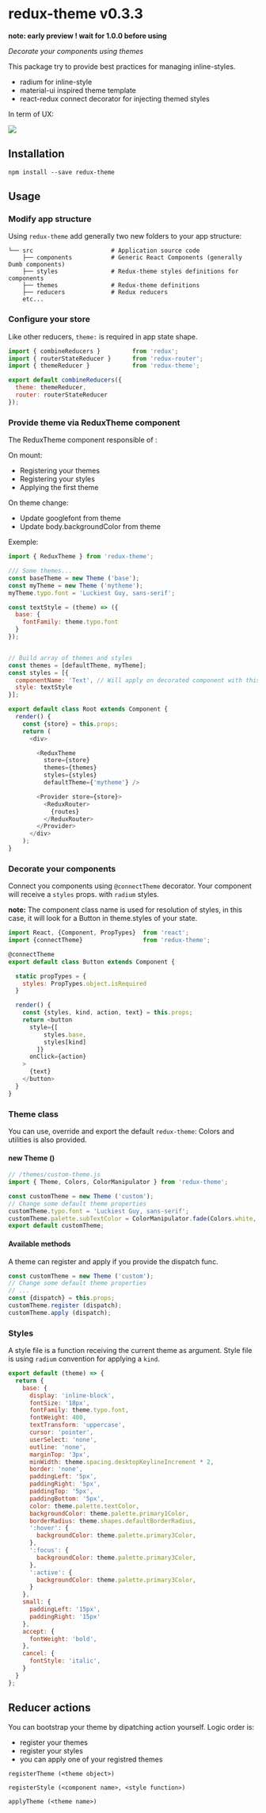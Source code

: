 # redux-theme v0.3.3

**note: early preview ! wait for 1.0.0 before using**

_Decorate your components using themes_

This package try to provide best practices for managing inline-styles.

- radium for inline-style
- material-ui inspired theme template
- react-redux connect decorator for injecting themed styles

In term of UX:

![](https://raw.githubusercontent.com/SamLebarbare/redux-theme/master/img/ux.gif)

## Installation

```
npm install --save redux-theme
```

## Usage

### Modify app structure

Using `redux-theme` add generally two new folders to your app structure:

```
└── src                      # Application source code
    ├── components           # Generic React Components (generally Dumb components)
    ├── styles               # Redux-theme styles definitions for components
    ├── themes               # Redux-theme definitions
    ├── reducers             # Redux reducers
    etc...
```

### Configure your store

Like other reducers, `theme:` is required in app state shape.

```js
import { combineReducers }         from 'redux';
import { routerStateReducer }      from 'redux-router';
import { themeReducer }            from 'redux-theme';

export default combineReducers({
  theme: themeReducer,
  router: routerStateReducer
});
```
### Provide theme via ReduxTheme component

The ReduxTheme component responsible of :

On mount:

- Registering your themes
- Registering your styles
- Applying the first theme

On theme change:

- Update googlefont from theme
- Update body.backgroundColor from theme

Exemple:

```js
import { ReduxTheme } from 'redux-theme';

/// Some themes...
const baseTheme = new Theme ('base');
const myTheme = new Theme ('mytheme');
myTheme.typo.font = 'Luckiest Guy, sans-serif';

const textStyle = (theme) => ({
  base: {
    fontFamily: theme.typo.font
  }
});


// Build array of themes and styles
const themes = [defaultTheme, myTheme];
const styles = [{
  componentName: 'Text', // Will apply on decorated component with this name
  style: textStyle
}];

export default class Root extends Component {
  render() {
    const {store} = this.props;
    return (
      <div>

        <ReduxTheme
          store={store}
          themes={themes}
          styles={styles}
          defaultTheme={'mytheme'} />

        <Provider store={store}>
          <ReduxRouter>
            {routes}
          </ReduxRouter>
        </Provider>
      </div>
    );
}
```
### Decorate your components

Connect you components using `@connectTheme` decorator.
Your component will receive a `styles` props. with `radium` styles.

**note:** The component class name is used for resolution of styles,
in this case, it will look for a Button in theme.styles of your state.

```js
import React, {Component, PropTypes}  from 'react';
import {connectTheme}                 from 'redux-theme';

@connectTheme
export default class Button extends Component {

  static propTypes = {
    styles: PropTypes.object.isRequired
  }

  render() {
    const {styles, kind, action, text} = this.props;
    return <button
      style={[
          styles.base,
          styles[kind]
        ]}
      onClick={action}
    >
      {text}
    </button>
  }
}
```

### Theme class

You can use, override and export the default `redux-theme`:
Colors and utilities is also provided.

#### new Theme (<theme name>)

```js
// /themes/custom-theme.js
import { Theme, Colors, ColorManipulator } from 'redux-theme';

const customTheme = new Theme ('custom');
// Change some default theme properties
customTheme.typo.font = 'Luckiest Guy, sans-serif';
customTheme.palette.subTextColor = ColorManipulator.fade(Colors.white, 0.54);
export default customTheme;
```

#### Available methods

A theme can register and apply if you provide the dispatch func.

```js
const customTheme = new Theme ('custom');
// Change some default theme properties
// ...
const {dispatch} = this.props;
customTheme.register (dispatch);
customTheme.apply (dispatch);
```

### Styles

A style file is a function receiving the current theme as argument.
Style file is using `radium` convention for applying a `kind`.

```js
export default (theme) => {
  return {
    base: {
      display: 'inline-block',
      fontSize: '18px',
      fontFamily: theme.typo.font,
      fontWeight: 400,
      textTransform: 'uppercase',
      cursor: 'pointer',
      userSelect: 'none',
      outline: 'none',
      marginTop: '3px',
      minWidth: theme.spacing.desktopKeylineIncrement * 2,
      border: 'none',
      paddingLeft: '5px',
      paddingRight: '5px',
      paddingTop: '5px',
      paddingBottom: '5px',
      color: theme.palette.textColor,
      backgroundColor: theme.palette.primary1Color,
      borderRadius: theme.shapes.defaultBorderRadius,
      ':hover': {
        backgroundColor: theme.palette.primary3Color,
      },
      ':focus': {
        backgroundColor: theme.palette.primary3Color,
      },
      ':active': {
        backgroundColor: theme.palette.primary3Color,
      }
    },
    small: {
      paddingLeft: '15px',
      paddingRight: '15px'
    },
    accept: {
      fontWeight: 'bold',
    },
    cancel: {
      fontStyle: 'italic',
    }
  }
};
```
## Reducer actions

You can bootstrap your theme by dipatching action yourself.
Logic order is:

- register your themes
- register your styles
- you can apply one of your registred themes

`registerTheme (<theme object>)`

`registerStyle (<component name>, <style function>)`

`applyTheme (<theme name>)`
